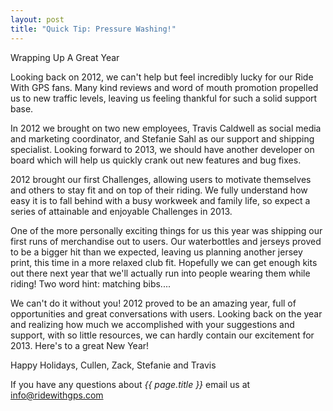 ```yaml
---
layout: post
title: "Quick Tip: Pressure Washing!"
---
```

Wrapping Up A Great Year
 
Looking back on 2012, we can't help but feel incredibly lucky for our Ride With GPS fans.  Many kind reviews and word of mouth promotion propelled us to new traffic levels, leaving us feeling thankful for such a solid support base.
 
In 2012 we brought on two new employees, Travis Caldwell as social media and marketing coordinator, and Stefanie Sahl as our support and shipping specialist.  Looking forward to 2013, we should have another developer on board which will help us quickly crank out new features and bug fixes.
 
2012 brought our first Challenges, allowing users to motivate themselves and others to stay fit and on top of their riding.  We fully understand how easy it is to fall behind with a busy workweek and family life, so expect a series of attainable and enjoyable Challenges in 2013.
 
One of the more personally exciting things for us this year was shipping our first runs of merchandise out to users.  Our waterbottles and jerseys proved to be a bigger hit than we expected, leaving us planning another jersey print, this time in a more relaxed club fit.  Hopefully we can get enough kits out there next year that we'll actually run into people wearing them while riding!  Two word hint: matching bibs....
 
We can't do it without you!  2012 proved to be an amazing year, full of opportunities and great conversations with users.  Looking back on the year and realizing how much we accomplished with your suggestions and support, with so little resources, we can hardly contain our excitement for 2013.  Here's to a great New Year!
 
 
Happy Holidays,
Cullen, Zack, Stefanie and Travis

If you have any questions about *{{ page.title }}* email us at <a href="mailto:info@ridewithgps.com">info@ridewithgps.com</a>